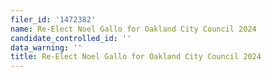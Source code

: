 ```yaml
---
filer_id: '1472382'
name: Re-Elect Noel Gallo for Oakland City Council 2024
candidate_controlled_id: ''
data_warning: ''
title: Re-Elect Noel Gallo for Oakland City Council 2024
---
```


